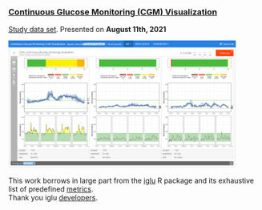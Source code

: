 ### [Continuous Glucose Monitoring (CGM) Visualization](https://agstn.github.io/CGM/)  
[Study data set](https://github.com/VIS-SIG/Wonderful-Wednesdays/tree/master/data/2021/2021-08-11). Presented on **August 11th, 2021** 
  
<img src="https://raw.githubusercontent.com/agstn/CGM/main/CGM-trelliscope.png" width="90%" height="90%">

This work borrows in large part from the [iglu](https://cran.r-project.org/web/packages/iglu/index.html) R package and its exhaustive list of predefined [metrics](https://irinagain.github.io/iglu/articles/metrics_list.html).  
Thank you iglu [developers](https://irinagain.github.io/iglu/index.html).
